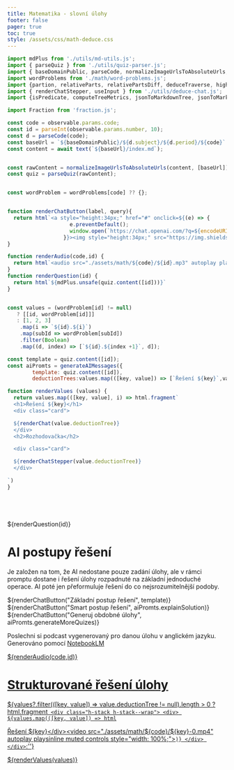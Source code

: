 ```yaml
---
title: Matematika - slovní úlohy
footer: false
pager: true
toc: true
style: /assets/css/math-deduce.css
---
```


```js
import mdPlus from './utils/md-utils.js';
import { parseQuiz } from './utils/quiz-parser.js';
import { baseDomainPublic, parseCode, normalizeImageUrlsToAbsoluteUrls, formatCode, text, isEmptyOrWhiteSpace } from './utils/quiz-string-utils.js';
import wordProblems from './math/word-problems.js';
import {partion, relativeParts, relativePartsDiff, deduceTraverse, highlightLabel, renderChat } from './utils/deduce-components.js';
import { renderChatStepper, useInput } from './utils/deduce-chat.js';
import {isPredicate, computeTreeMetrics, jsonToMarkdownTree, jsonToMarkdownChat, highlight, generateAIMessages} from './utils/deduce-utils.js';

import Fraction from 'fraction.js';

const code = observable.params.code;
const id = parseInt(observable.params.number, 10);
const d = parseCode(code);
const baseUrl = `${baseDomainPublic}/${d.subject}/${d.period}/${code}`
const content = await text(`${baseUrl}/index.md`);


const rawContent = normalizeImageUrlsToAbsoluteUrls(content, [baseUrl])
const quiz = parseQuiz(rawContent);


const wordProblem = wordProblems[code] ?? {};
```

```js

function renderChatButton(label, query){
  return html`<a style="height:34px;" href="#" onclick=${(e) => {
                    e.preventDefault();
                    window.open(`https://chat.openai.com/?q=${encodeURIComponent(query)}`)
                  }}><img style="height:34px;" src="https://img.shields.io/badge/chatGPT-74aa9c?style=for-the-badge&logo=openai&logoColor=white&label=${encodeURIComponent(label)}" alt="ChatGPT" /></a>`
}

function renderAudio(code,id) {
  return html`<audio src="./assets/math/${code}/${id}.mp3" autoplay playsinline muted controls style="width: 100%;"></audio>`
}
function renderQuestion(id) {
  return html`${mdPlus.unsafe(quiz.content([id]))}`
}


const values = (wordProblem[id] != null)
   ? [[id, wordProblem[id]]] 
   : [1, 2, 3]
    .map(i => `${id}.${i}`)
    .map(subId => wordProblem[subId])
    .filter(Boolean)
    .map((d, index) => [`${id}.${index +1}`, d]);

const template = quiz.content([id]);
const aiPromts = generateAIMessages({
        template: quiz.content([id]),
        deductionTrees:values.map(([key, value]) => [`Řešení ${key}`,value.deductionTree])});

function renderValues (values) {
  return values.map(([key, value], i) => html.fragment`
  <h1>Řešení ${key}</h1>
  <div class="card">

  ${renderChat(value.deductionTree)}
  </div>
  <h2>Rozhodovačka</h2>

  <div class="card">

  ${renderChatStepper(value.deductionTree)}
  </div>

`)
}

  
```
#

${renderQuestion(id)}

# AI postupy řešení

<div class="tip" label="Smart řešení úlohy">  
  Je založen na tom, že AI nedostane pouze zadání úlohy, ale v rámci promptu dostane i řešení úlohy rozpadnuté na základní jednoduché operace.
  AI poté jen přeformuluje řešení do co nejsrozumitelnější podoby.
</div>


${renderChatButton("Základní postup řešení", template)}
${renderChatButton("Smart postup řešení", aiPromts.explainSolution)}
${renderChatButton("Generuj obdobné úlohy", aiPromts.generateMoreQuizes)}

<div class="tip" label="Smart podcast">
  Poslechni si podcast vygenerovaný pro danou úlohu v anglickém jazyku. Generováno pomocí <a href="https://notebooklm.google/">NotebookLM</>
</div>

${renderAudio(code,id)}


# Strukturované řešení úlohy


${values?.filter(([key, value]) =>  value.deductionTree != null).length > 0
      ? html.fragment`
      <div class="h-stack h-stack--wrap">
      <div>
        ${values.map(([key, value]) => html`<div>Řešení ${key}</div><video src="./assets/math/${code}/${key}-0.mp4" autoplay playsinline muted controls style="width: 100%;"></video>`)}
      </div>
    </div>`:''}



  ${renderValues(values)}

